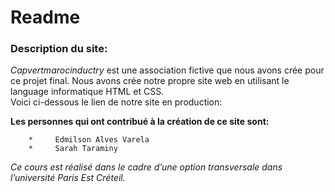 # **Readme**  

###  Description du site:  
*Capvertmarocinductry* est une association fictive que nous avons crée pour ce projet final. Nous avons crée notre propre site web en utilisant le language informatique HTML et CSS.  
Voici ci-dessous le lien de notre site en production:  
  
  **Les personnes qui ont contribué à la création de ce site sont:**  

        *     Edmilson Alves Varela  
        *     Sarah Taraminy  
 *Ce cours est réalisé dans le cadre d’une option transversale dans l’université Paris Est Créteil.*
